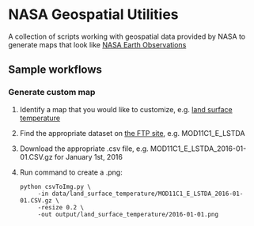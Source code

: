 # NASA Geospatial Utilities

A collection of scripts working with geospatial data provided by NASA to generate maps that look like [NASA Earth Observations](https://neo.sci.gsfc.nasa.gov/)

## Sample workflows

### Generate custom  map

1. Identify a map that you would like to customize, e.g. [land surface temperature](https://neo.sci.gsfc.nasa.gov/view.php?datasetId=MOD11C1_E_LSTDA&year=2016)
2. Find the appropriate dataset on [the FTP site](ftp://neoftp.sci.gsfc.nasa.gov/csv/), e.g. MOD11C1_E_LSTDA
3. Download the appropriate .csv file, e.g. MOD11C1_E_LSTDA_2016-01-01.CSV.gz for January 1st, 2016
4. Run command to create a .png:

   ```
   python csvToImg.py \
        -in data/land_surface_temperature/MOD11C1_E_LSTDA_2016-01-01.CSV.gz \
        -resize 0.2 \
        -out output/land_surface_temperature/2016-01-01.png
   ```
